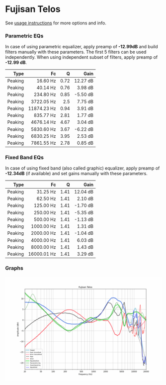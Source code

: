 # Fujisan Telos
See [usage instructions](https://github.com/jaakkopasanen/AutoEq#usage) for more options and info.

### Parametric EQs
In case of using parametric equalizer, apply preamp of **-12.99dB** and build filters manually
with these parameters. The first 5 filters can be used independently.
When using independent subset of filters, apply preamp of **-12.99 dB**.

| Type    | Fc          |    Q | Gain     |
|--------:|------------:|-----:|---------:|
| Peaking | 16.60 Hz    | 0.72 | 12.27 dB |
| Peaking | 40.14 Hz    | 0.76 | 3.98 dB  |
| Peaking | 234.80 Hz   | 0.85 | -5.50 dB |
| Peaking | 3722.05 Hz  | 2.5  | 7.75 dB  |
| Peaking | 11874.23 Hz | 0.94 | 3.91 dB  |
| Peaking | 835.77 Hz   | 2.81 | 1.77 dB  |
| Peaking | 4676.14 Hz  | 4.67 | 3.04 dB  |
| Peaking | 5830.60 Hz  | 3.67 | -6.22 dB |
| Peaking | 6830.25 Hz  | 3.95 | 2.53 dB  |
| Peaking | 7861.55 Hz  | 2.78 | 0.85 dB  |

### Fixed Band EQs
In case of using fixed band (also called graphic) equalizer, apply preamp of **-12.34dB**
(if available) and set gains manually with these parameters.

| Type    | Fc          |    Q | Gain     |
|--------:|------------:|-----:|---------:|
| Peaking | 31.25 Hz    | 1.41 | 12.04 dB |
| Peaking | 62.50 Hz    | 1.41 | 2.10 dB  |
| Peaking | 125.00 Hz   | 1.41 | -1.70 dB |
| Peaking | 250.00 Hz   | 1.41 | -5.35 dB |
| Peaking | 500.00 Hz   | 1.41 | -1.13 dB |
| Peaking | 1000.00 Hz  | 1.41 | 1.31 dB  |
| Peaking | 2000.00 Hz  | 1.41 | -1.04 dB |
| Peaking | 4000.00 Hz  | 1.41 | 6.03 dB  |
| Peaking | 8000.00 Hz  | 1.41 | 1.43 dB  |
| Peaking | 16000.01 Hz | 1.41 | 3.29 dB  |

### Graphs
![](./Fujisan%20Telos.png)